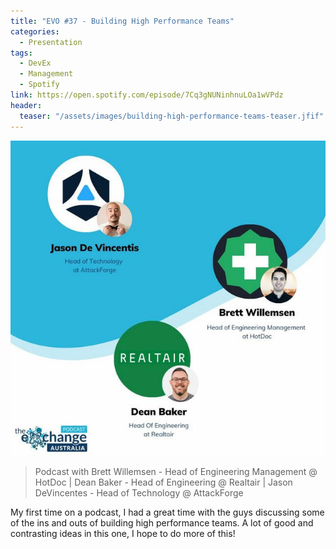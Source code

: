```yaml
---
title: "EVO #37 - Building High Performance Teams"
categories:
  - Presentation
tags:
  - DevEx
  - Management
  - Spotify
link: https://open.spotify.com/episode/7Cq3gNUNinhnuLOa1wVPdz
header:
  teaser: "/assets/images/building-high-performance-teams-teaser.jfif"
---
```

![Hero Image](/assets/images/building-high-performance-teams-teaser.jfif)
> Podcast with Brett Willemsen - Head of Engineering   Management @ HotDoc | Dean Baker - Head of Engineering @ Realtair | Jason DeVincentes - Head of Technology @ AttackForge

My first time on a podcast, I had a great time with the guys discussing some of the ins and outs of building high performance teams. A lot of good and contrasting ideas in this one, I hope to do more of this!